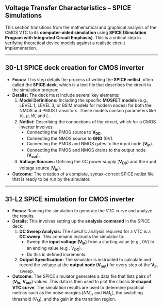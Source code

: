 ## Voltage Transfer Characteristics – SPICE Simulations

This section transitions from the mathematical and graphical analysis of the CMOS VTC to its **computer-aided simulation** using **SPICE (Simulation Program with Integrated Circuit Emphasis)**. This is a critical step in verifying theoretical device models against a realistic circuit implementation.

---

## 30-L1 SPICE deck creation for CMOS inverter

* **Focus:** This step details the process of writing the **SPICE netlist**, often called the **SPICE deck**, which is a text file that describes the circuit to the simulation program.
* **Details:** The deck must include several key elements:
    1.  **Model Definitions:** Including the specific **MOSFET models** (e.g., LEVEL 1, LEVEL 3, or BSIM models for modern nodes) for both the NMOS and PMOS transistors. These models contain parameters like $V_t$, $\mu$, $W$, and $L$.
    2.  **Netlist:** Describing the connections of the circuit, which for a CMOS inverter involves:
        * Connecting the PMOS source to $\boldsymbol{V_{DD}}$.
        * Connecting the NMOS source to $\boldsymbol{GND}$ (0V).
        * Connecting the PMOS and NMOS gates to the input node ($\boldsymbol{V_{in}}$).
        * Connecting the PMOS and NMOS drains to the output node ($\boldsymbol{V_{out}}$).
    3.  **Voltage Sources:** Defining the DC power supply ($\boldsymbol{V_{DD}}$) and the input voltage source ($\boldsymbol{V_{in}}$).
* **Outcome:** The creation of a complete, syntax-correct SPICE netlist file that is ready to be run by the simulator.

---

## 31-L2 SPICE simulation for CMOS inverter

* **Focus:** Running the simulation to generate the VTC curve and analyze the results.
* **Details:** This involves setting up the **analysis command** in the SPICE deck:
    1.  **DC Sweep Analysis:** The specific analysis required for a VTC is a **DC sweep**. This command instructs the simulator to:
        * Sweep the **input voltage ($\boldsymbol{V_{in}}$)** from a starting value (e.g., $0\text{V}$) to an ending value (e.g., $V_{DD}$).
        * Do this in defined increments.
    2.  **Output Specification:** The simulator is instructed to calculate and record the voltage at the **output node ($\boldsymbol{V_{out}}$)** for every step of the $\boldsymbol{V_{in}}$ sweep.
* **Outcome:** The SPICE simulator generates a data file that lists pairs of ($\boldsymbol{V_{in}}$, $\boldsymbol{V_{out}}$) values. This data is then used to plot the classic **S-shaped VTC curve**. The simulation results are used to determine practical metrics such as the noise margins ($NM_H$ and $NM_L$), the switching threshold ($V_M$), and the gain in the transition region.
